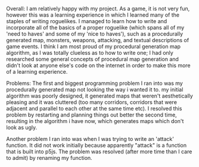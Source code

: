 Overall:
I am relatively happy with my project. As a game, it is not very fun, however this was a learning experience in which I learned
many of the staples of writing roguelikes. I managed to learn how to write and incorporate all of the basics of a proper roguelike (which spans all of my 'need to haves' and some of my 'nice to haves'), such as a procedurally generated map, monsters, weapons, attacking, and textual descriptions of game events. I think I am most proud of my procedural generation map algorithm, as I was totally clueless as to how to write one; I had only researched some general concepts of procedural map generation and didn't look at anyone else's code on the internet in order to make this more of a learning experience.

Problems:
The first and biggest programming problem I ran into was my procedurally generated map not looking the way i wanted it to.
my initial algorithm was poorly designed, it generated maps that weren't aesthetically pleasing and it was cluttered (too many corridors, corridors that were adjacent and parallel to each other at the same time etc). I resolved
this problem by restarting and planning things out better the second time, resulting in the algorithm i have now, which generates
maps which don't look as ugly.

Another problem I ran into was when I was trying to write an 'attack' function. It did not work initially because apparently "attack" is a function that is built into p5js. The problem was resolved (after more time than I care to admit) by renaming my function.


